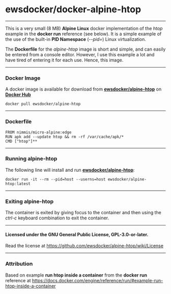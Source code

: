 # ewsdocker/docker-alpine-htop
--------------------- 

This is a very small (8 MB) **Alpine Linux** docker implementation of the *htop* example in the **docker run** reference (see below).  It is a simple example of the use of the built-in **PID Namespace** (*--pid=*) Linux virtualization.

The **Dockerfile** for the *alpine-htop* image is short and simple, and can easily be entered from a console editor.  However, I use this example a lot and have tired of entering it for each use. Hence, this image.

---------------------
### Docker Image
A docker image is available for download from **[ewsdocker/alpine-htop](https://hub.docker.com/r/ewsdocker/alpine-htop)** on **[Docker Hub](https://hub.docker.com/)**

    docker pull ewsdocker/alpine-htop

---------------------

### Dockerfile

    FROM nimmis/micro-alpine:edge
    RUN apk add --update htop && rm -rf /var/cache/apk/*
    CMD ["htop"]**  

---------------------  

### Running alpine-htop  
The following line will install and run **[ewsdocker/alpine-htop](https://hub.docker.com/r/ewsdocker/alpine-htop)**:

    docker run -it --rm --pid=host --userns=host ewsdocker/alpine-htop:latest 

---------------------

### Exiting alpine-htop
The container is exited by giving focus to the container and then using the *ctrl-c* keyboard combination to exit the container. 

***
#### Licensed under the GNU General Public License, GPL-3.0-or-later.
Read the license at https://github.com/ewsdocker/alpine-htop/wiki/License

---------------------

### Attribution

 Based on example **run htop inside a container** from the **docker run** reference at       https://docs.docker.com/engine/reference/run/#example-run-htop-inside-a-container
